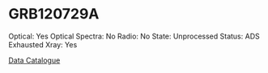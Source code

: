 # GRB120729A

Optical: Yes
Optical Spectra: No
Radio: No
State: Unprocessed
Status: ADS Exhausted
Xray: Yes

[Data Catalogue](GRB120729A%209c9eb03175d34aa792e393f3c666ae5b/Data%20Catalogue%20d3101217912e42b38eb3c79a3d1ff5f9.csv)